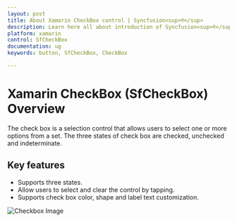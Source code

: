 ```yaml
---
layout: post
title: About Xamarin CheckBox control | Syncfusion<sup>®</sup>
description: Learn here all about introduction of Syncfusion<sup>®</sup> Xamarin CheckBox (SfCheckBox) control, its elements and more.
platform: xamarin
control: SfCheckBox
documentation: ug 
keywords: button, SfCheckBox, CheckBox

---
```


# Xamarin CheckBox (SfCheckBox) Overview
The check box is a selection control that allows users to select one or more options from a set. The three states of check box are checked, unchecked and indeterminate.

##  Key features

* Supports three states.
* Allow users to select and clear the control by tapping. 
* Supports check box color, shape and label text customization.

![Checkbox Image](Images/CheckBox_Overview.png)
